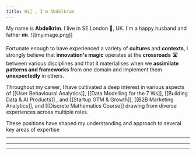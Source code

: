```yaml
---
title: Hi👋 , I'm Abdelkrim
---
```


My name is **Abdelkrim**. I live in SE London 🎡, UK. I'm a happy husband and father 👪.
![[myimage.png]]


Fortunate enough to have experienced a variety of **cultures** and **contexts**, I strongly believe that **innovation's magic** operates at the **crossroads** 🛣️  between various disciplines and that it materialises when we **assimilate patterns and frameworks** from one domain and implement them **unexpectedly** in others. 


Throughout my career, I have cultivated a deep interest in various aspects of [[User Behavioural Analytics]],  [[Data Modelling for the 7 Ws]],  [[Building Data & AI Products]] , and [[Startup GTM & Growth]], [[B2B Marketing Analytics]],  and [[Discrete Mathematics Course]] drawing from diverse experiences across multiple roles. 

These positions have shaped my understanding and approach to several key areas of expertise

---




---


---
